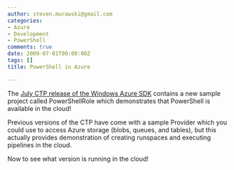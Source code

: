 ```yaml
---
author: steven.murawski@gmail.com
categories:
- Azure
- Development
- PowerShell
comments: true
date: 2009-07-01T00:00:00Z
tags: []
title: PowerShell in Azure

---
```


The <a href="http://www.microsoft.com/downloads/details.aspx?FamilyID=aa40f3e2-afc5-484d-b4e9-6a5227e73590&amp;displaylang=en" target="_blank">July CTP release of the Windows Azure SDK</a> contains a new sample project called PowerShellRole which demonstrates that PowerShell is available in the cloud!



Previous versions of the CTP have come with a sample Provider which you could use to access Azure storage (blobs, queues, and tables), but this actually provides demonstration of creating runspaces and executing pipelines in the cloud.



Now to see what version is running in the cloud!


